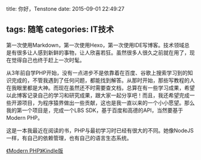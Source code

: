 title: 你好，Tenstone
date: 2015-09-01 22:49:27

tags: 随笔
categories: IT技术
---
  第一次使用Markdown，第一次使用Hexo，第一次使用IDE写博客。技术领域总是有很多让人感到新鲜的事物，让人欣喜若狂。虽然很多人很久之前就在用了，现在觉得自己也终于赶上一次时髦。

从3年前自学PHP开始，没有一点进步不是依靠着在百度、谷歌上搜索学习到的知识完成的，不管我遇到了任何问题，都能找到解答。从那时开始，那些写教程的人在我眼里都是大神。而现在虽然还不时需要查文档，总算在有一些学习成果，希望以此博客记录自己的学习和研究成果，跟大家一起分享吧！而且，我还希望完成一些开源项目，为程序猿界做出一些贡献，这也是我一直以来的一个小小愿望。那么我的第一个项目是，完成一个LBS SDK，基于百度和高德的API，当然要基于Modern PHP。

这是一本我最近在阅读的书，PHP与最初学习时已经有很大的不同。她像NodeJS一样，有自己的依赖管理，也有自己的语言生态系统。

[《Modern PHP》Kindle版](/{{title}}/OReilly.Modern.PHP.2015.2.mobi)